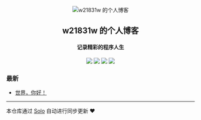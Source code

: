 <p align="center"><img alt="w21831w 的个人博客" src="https://static.b3log.org/images/brand/solo-32.png"></p><h2 align="center">
w21831w 的个人博客
</h2>

<h4 align="center">记录精彩的程序人生</h4>
<p align="center"><a title="w21831w 的个人博客" target="_blank" href="https://github.com/w21831w/solo-blog"><img src="https://img.shields.io/github/last-commit/w21831w/solo-blog.svg?style=flat-square&color=FF9900"></a>
<a title="GitHub repo size in bytes" target="_blank" href="https://github.com/w21831w/solo-blog"><img src="https://img.shields.io/github/repo-size/w21831w/solo-blog.svg?style=flat-square"></a>
<a title="Solo Version" target="_blank" href="https://github.com/b3log/solo/releases"><img src="https://img.shields.io/badge/solo-3.6.7-f1e05a.svg?style=flat-square&color=blueviolet"></a>
<a title="Hits" target="_blank" href="https://github.com/b3log/hits"><img src="https://hits.b3log.org/w21831w/solo-blog.svg"></a></p>

### 最新

* [世界，你好！](https://www.silver-fox-wine.club/hello-solo)



---

本仓库通过 [Solo](https://github.com/b3log/solo) 自动进行同步更新 ❤️ 